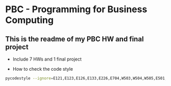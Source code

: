 # PBC - Programming for Business Computing

## This is the readme of my PBC HW and final project
- Include 7 HWs and 1 final project

- How to check the code style
```bash
pycodestyle --ignore=E121,E123,E126,E133,E226,E704,W503,W504,W505,E501,W292,W391 script.py
```
